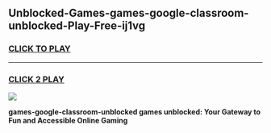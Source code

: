
## Unblocked-Games-games-google-classroom-unblocked-Play-Free-ij1vg
<h3>
<a href="https://premium76.site?title=games-google-classroom-unblocked&ref=23A">CLICK TO PLAY</a></h3>
<hr>

<h3>
<a href="https://premium76.site?title=games-google-classroom-unblocked&ref=23A">CLICK 2 PLAY</a>
  
</h3>

<a href="https://premium76.site?title=games-google-classroom-unblocked&ref=23A"><img src="https://clearcache.store/games.png"></a>


**games-google-classroom-unblocked games unblocked: Your Gateway to Fun and Accessible Online Gaming**
